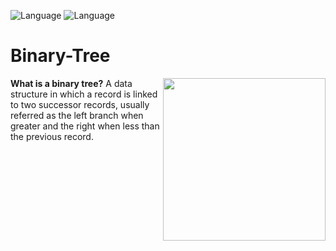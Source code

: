 ![Language](https://img.shields.io/badge/language-C%2B%2B-ff69b4.svg?style=flat-square)
![Language](https://img.shields.io/badge/language-Obj.%20C%2B%2B-6D26F0.svg?style=flat-square)
# Binary-Tree

<strong>What is a binary tree?</strong>
<img align="right" height="260" src="http://www.byte-by-byte.com/wp-content/uploads/2016/03/balanced-binary-tree-graph-2.png">
A data structure in which a record is linked to two successor records, 
usually referred as the left branch when greater and the right when less than the previous record.
<br></br>




                				     

